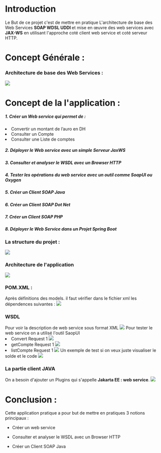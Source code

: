 <h1>Introduction</h1>

Le But de ce projet c'est de mettre en pratique L'architecture de base des Web Services <strong>SOAP
WDSL UDDI </strong> et mise en œuvre des web services avec <strong>JAX-WS</strong> en utilisant l'approche coté client 
web service et coté serveur HTTP.

<h1>Concept Générale :</h1>
<h3>Architecture de base des Web Services :</h3>
<img src="Capture/image6.png">
<h1>Concept de la l'application :</h1>
<h5>1. Créer un Web service qui permet de :</h5>
<li>Convertir un montant de l’auro en DH</li>
<li>Consulter un Compte</li>
<li>Consulter une Liste de comptes</li>
<h5>2. Déployer le Web service avec un simple Serveur JaxWS</h5>
<h5>3. Consulter et analyser le WSDL avec un Browser HTTP</h5>
<h5>4. Tester les opérations du web service avec un outil
comme SoapUI ou Oxygen</h5>
<h5>5. Créer un Client SOAP Java</h5>
<h5>6. Créer un Client SOAP Dot Net</h5>
<h5>7. Créer un Client SOAP PHP</h5>
<h5>8. Déployer le Web Service dans un Projet Spring Boot</h5>
<h3>La structure du projet :</h3>
<img src="Capture/image7.png">
<h3>Architecture de l'application </h3>
<img src="Capture/image8.png">
<h3>POM.XML :</h3>
Après définitions des models. il faut vérifier dans le fichier xml les dépendences suivantes :

<img src="Capture/image9.png">
<h3>WSDL</h3>
Pour voir la description de web service sous format XML
<img src="Capture/image10.png">
Pour tester le web service on a utilisé l'outil <stonge>SaopUI</stonge>
<li>Convert Request 1
<img src="Capture/image.png">
<li>getCompte Request 1
<img src="Capture/image2.png">
<li>listCompte Request 1
<img src="Capture/image3.png">
Un exemple de test si on veux juste visualiser le solde et le code
<img src="Capture/image4.png">
<h3>La partie client JAVA</h3>
On a besoin d'ajouter un Plugins qui s'appelle <strong>Jakarta EE : web service</strong>.
<img src="Capture/image5.png">
<h1>Conclusion :</h1>
Cette application pratique a pour but de mettre en pratiques 3 notions principaux :

- Créer un web service

- Consulter et analyser le WSDL avec un Browser HTTP

- Créer un Client SOAP Java


